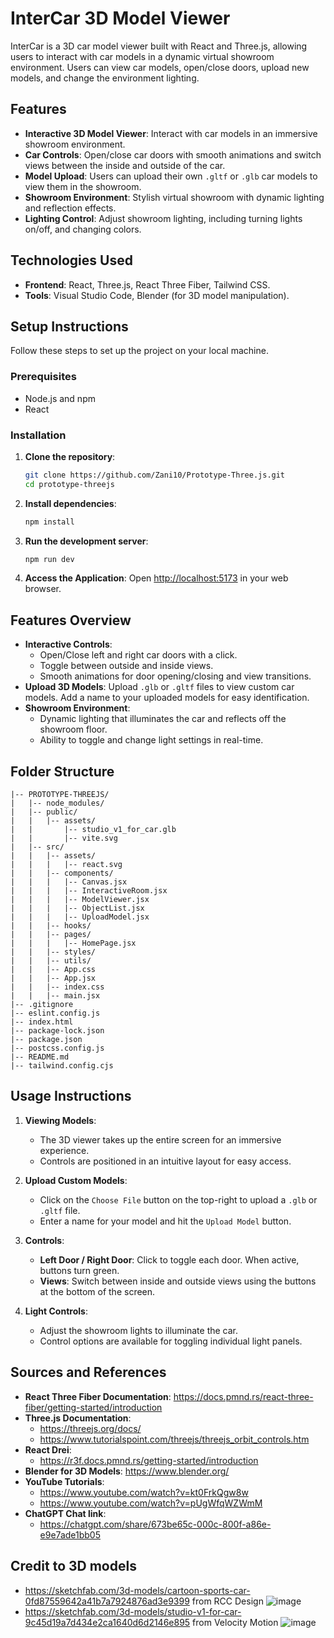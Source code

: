 # InterCar 3D Model Viewer

InterCar is a 3D car model viewer built with React and Three.js, allowing users to interact with car models in a dynamic virtual showroom environment. Users can view car models, open/close doors, upload new models, and change the environment lighting.

## Features

- **Interactive 3D Model Viewer**: Interact with car models in an immersive showroom environment.
- **Car Controls**: Open/close car doors with smooth animations and switch views between the inside and outside of the car.
- **Model Upload**: Users can upload their own `.gltf` or `.glb` car models to view them in the showroom.
- **Showroom Environment**: Stylish virtual showroom with dynamic lighting and reflection effects.
- **Lighting Control**: Adjust showroom lighting, including turning lights on/off, and changing colors.

## Technologies Used

- **Frontend**: React, Three.js, React Three Fiber, Tailwind CSS.
- **Tools**: Visual Studio Code, Blender (for 3D model manipulation).

## Setup Instructions

Follow these steps to set up the project on your local machine.

### Prerequisites

- Node.js and npm
- React

### Installation

1. **Clone the repository**:
   ```bash
   git clone https://github.com/Zani10/Prototype-Three.js.git
   cd prototype-threejs
   ```

2. **Install dependencies**:
   ```bash
   npm install
   ```

3. **Run the development server**:
   ```bash
   npm run dev
   ```

4. **Access the Application**: Open [http://localhost:5173](http://localhost:5173) in your web browser.

## Features Overview

- **Interactive Controls**: 
  - Open/Close left and right car doors with a click.
  - Toggle between outside and inside views.
  - Smooth animations for door opening/closing and view transitions.
- **Upload 3D Models**: Upload `.glb` or `.gltf` files to view custom car models. Add a name to your uploaded models for easy identification.
- **Showroom Environment**:
  - Dynamic lighting that illuminates the car and reflects off the showroom floor.
  - Ability to toggle and change light settings in real-time.

## Folder Structure

```
|-- PROTOTYPE-THREEJS/
|   |-- node_modules/
|   |-- public/
|   |   |-- assets/
|   |       |-- studio_v1_for_car.glb
|   |       |-- vite.svg
|   |-- src/
|   |   |-- assets/
|   |   |   |-- react.svg
|   |   |-- components/
|   |   |   |-- Canvas.jsx
|   |   |   |-- InteractiveRoom.jsx
|   |   |   |-- ModelViewer.jsx
|   |   |   |-- ObjectList.jsx
|   |   |   |-- UploadModel.jsx
|   |   |-- hooks/
|   |   |-- pages/
|   |   |   |-- HomePage.jsx
|   |   |-- styles/
|   |   |-- utils/
|   |   |-- App.css
|   |   |-- App.jsx
|   |   |-- index.css
|   |   |-- main.jsx
|-- .gitignore
|-- eslint.config.js
|-- index.html
|-- package-lock.json
|-- package.json
|-- postcss.config.js
|-- README.md
|-- tailwind.config.cjs
```

## Usage Instructions

1. **Viewing Models**: 
   - The 3D viewer takes up the entire screen for an immersive experience.
   - Controls are positioned in an intuitive layout for easy access.

2. **Upload Custom Models**:
   - Click on the `Choose File` button on the top-right to upload a `.glb` or `.gltf` file.
   - Enter a name for your model and hit the `Upload Model` button.

3. **Controls**:
   - **Left Door / Right Door**: Click to toggle each door. When active, buttons turn green.
   - **Views**: Switch between inside and outside views using the buttons at the bottom of the screen.

4. **Light Controls**:
   - Adjust the showroom lights to illuminate the car.
   - Control options are available for toggling individual light panels.

## Sources and References

- **React Three Fiber Documentation**: https://docs.pmnd.rs/react-three-fiber/getting-started/introduction
- **Three.js Documentation**:
   - https://threejs.org/docs/
   - https://www.tutorialspoint.com/threejs/threejs_orbit_controls.htm 
- **React Drei**:
   - https://r3f.docs.pmnd.rs/getting-started/introduction 
- **Blender for 3D Models**: https://www.blender.org/
- **YouTube Tutorials**:
  - https://www.youtube.com/watch?v=kt0FrkQgw8w
  - https://www.youtube.com/watch?v=pUgWfqWZWmM
- **ChatGPT Chat link**:
  - https://chatgpt.com/share/673be65c-000c-800f-a86e-e9e7ade1bb05 

## Credit to 3D models
- https://sketchfab.com/3d-models/cartoon-sports-car-0fd87559642a41b7a7924876ad3e9399 from RCC Design ![image](https://github.com/user-attachments/assets/577e438e-edb7-42dd-9125-7b080971713e)
- https://sketchfab.com/3d-models/studio-v1-for-car-9c45d19a7d434e2ca1640d6d2146e895 from Velocity Motion ![image](https://github.com/user-attachments/assets/2f4aa35b-2be4-48ed-be45-8ad48bfc0f0c)

